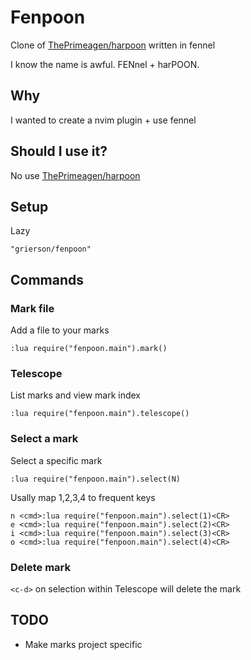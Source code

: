 # Fenpoon

Clone of [ThePrimeagen/harpoon](https://github.com/ThePrimeagen/harpoon) written in fennel

I know the name is awful. FENnel + harPOON.

## Why

I wanted to create a nvim plugin + use fennel

## Should I use it?

No use [ThePrimeagen/harpoon](https://github.com/ThePrimeagen/harpoon)

## Setup

Lazy
```
"grierson/fenpoon"
```

## Commands

### Mark file

Add a file to your marks

```
:lua require("fenpoon.main").mark()
```

### Telescope

List marks and view mark index

```
:lua require("fenpoon.main").telescope()
```


### Select a mark

Select a specific mark

```
:lua require("fenpoon.main").select(N)
```

Usally map 1,2,3,4 to frequent keys

```
n <cmd>:lua require("fenpoon.main").select(1)<CR>
e <cmd>:lua require("fenpoon.main").select(2)<CR>
i <cmd>:lua require("fenpoon.main").select(3)<CR>
o <cmd>:lua require("fenpoon.main").select(4)<CR>
```

### Delete mark

`<c-d>` on selection within Telescope will delete the mark


## TODO

* Make marks project specific
